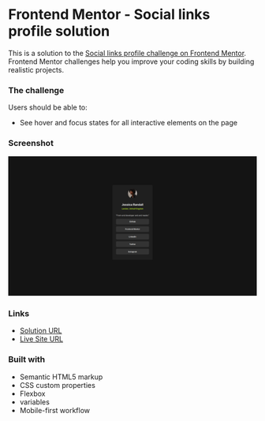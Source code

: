 # Frontend Mentor - Social links profile solution

This is a solution to the [Social links profile challenge on Frontend Mentor](https://www.frontendmentor.io/challenges/social-links-profile-UG32l9m6dQ). Frontend Mentor challenges help you improve your coding skills by building realistic projects. 


### The challenge

Users should be able to:

- See hover and focus states for all interactive elements on the page

### Screenshot

![](design/Screenshot%20from%202024-06-10%2020-11-41.png)



### Links

- [Solution URL](https://github.com/medaich/social-links-profile-main)
- [Live Site URL](https://medaich.github.io/social-links-profile-main/)


### Built with

- Semantic HTML5 markup
- CSS custom properties
- Flexbox
- variables
- Mobile-first workflow
